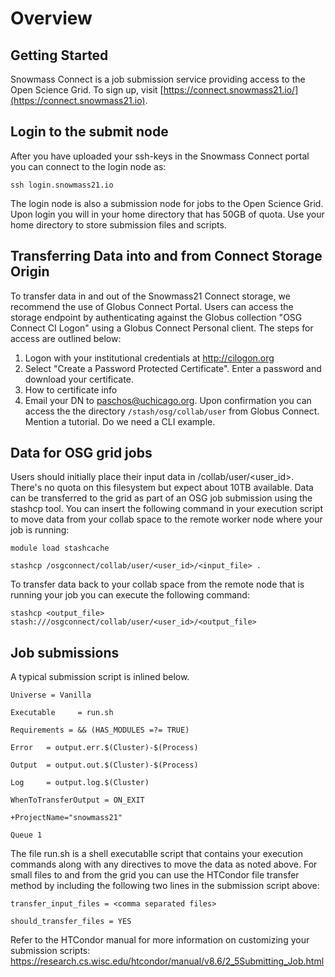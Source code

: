 # Overview


## Getting Started

Snowmass Connect is a job submission service providing access to the Open Science Grid. To sign up, visit [https://connect.snowmass21.io/](https://connect.snowmass21.io).

## Login to the submit node

After you have uploaded your ssh-keys in the Snowmass Connect portal you can connect to the login node as:

`ssh login.snowmass21.io` 

The login node is also a submission node for jobs to the Open Science Grid. Upon login you will in your home directory that has 50GB of quota. 
Use your home directory to store submission files and scripts.

## Transferring Data into and from Connect Storage Origin

To transfer data in and out of the Snowmass21 Connect storage, we recommend the use of Globus Connect Portal. 
Users can access the storage endpoint by authenticating against the Globus collection "OSG Connect CI Logon" using 
a Globus Connect Personal client. The steps for access are outlined below:

1. Logon with your institutional credentials at http://cilogon.org
2. Select "Create a Password Protected Certificate". Enter a password and download your certificate.
3. How to certificate info
4. Email your DN to paschos@uchicago.org. Upon confirmation you can access the the directory `/stash/osg/collab/user` from 
Globus Connect. Mention a tutorial. Do we need a CLI example. 


## Data for OSG grid jobs

Users should initially place their input data in /collab/user/<user_id>. There's no quota on this filesystem but expect about 10TB available. 
Data can be transferred to the grid as part of an OSG job submission using the stashcp tool. 
You can insert the following command in your execution script to move data from your collab space to the remote worker node where your 
job is running: 

`module load stashcache`

`stashcp /osgconnect/collab/user/<user_id>/<input_file> .`

To transfer data back to your collab space from the remote node that is running your job you can execute the following command:

`stashcp <output_file> stash:///osgconnect/collab/user/<user_id>/<output_file>`




## Job submissions

A typical submission script is inlined below. 

`Universe = Vanilla`

`Executable     = run.sh`

`Requirements = && (HAS_MODULES =?= TRUE)`

`Error   = output.err.$(Cluster)-$(Process)`

`Output  = output.out.$(Cluster)-$(Process)`

`Log     = output.log.$(Cluster)`

`WhenToTransferOutput = ON_EXIT`

`+ProjectName="snowmass21"`

`Queue 1`

The file run.sh is a shell executablle script that contains your execution commands along with any directives to move the data as noted above. 
For small files to and from the grid you can use the HTCondor file transfer method by including the following two lines in the submission 
script above:

`transfer_input_files = <comma separated files>`

`should_transfer_files = YES`

Refer to the HTCondor manual for more information on customizing your submission scripts: https://research.cs.wisc.edu/htcondor/manual/v8.6/2_5Submitting_Job.html



